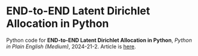 # END-to-END Latent Dirichlet Allocation in Python
Python code for **END-to-END Latent Dirichlet Allocation in Python**, *Python in Plain English (Medium)*, 2024-21-2.
Article is [here](https://medium.com/python-in-plain-english/end-to-end-latent-dirichlet-allocation-in-python-ac7bf75cd9fc?sk=37374dd502e7ff5d9c24b23fa8b0afd7).
